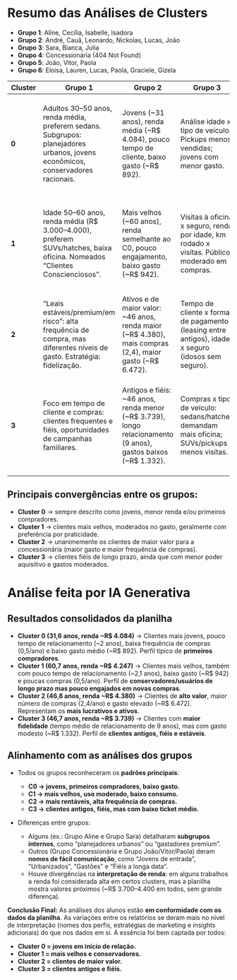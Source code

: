 # Resumo das Análises de Clusters

* **Grupo 1**: Aline, Cecília, Isabelle, Isadora
* **Grupo 2**: André, Cauã, Leonardo, Nickolas, Lucas, João
* **Grupo 3**: Sara, Bianca, Julia
* **Grupo 4**: Concessionária (404 Not Found)
* **Grupo 5**: João, Vitor, Paola
* **Grupo 6**: Eloisa, Lauren, Lucas, Paola, Graciele, Gizela


| Cluster | Grupo 1 | Grupo 2 | Grupo 3 | Grupo 4 | Grupo 5 | Grupo 6 |
| ------- | ------- | ------- | ------- | ------- | ------- | ------- |
| **0**   | Adultos 30–50 anos, renda média, preferem sedans. Subgrupos: planejadores urbanos, jovens econômicos, conservadores racionais. | Jovens (\~31 anos), renda média (\~R\$ 4.084), pouco tempo de cliente, baixo gasto (\~R\$ 892).                    | Análise idade x tipo de veículo. Pickups menos vendidas; jovens com menor gasto.                   | “Jovens de entrada”: grupo maior, foco em financiamento e redes sociais.                  | “Os jovens”: menor idade, segunda menor renda, menos gastos, mais kms rodados.             | Hatch mais comprado até 38 anos, sedans preferidos acima dos 39. SUV e pickup pouco procurados. |
| **1**   | Idade 50–60 anos, renda média (R\$ 3.000–4.000), preferem SUVs/hatches, baixa oficina. Nomeados “Clientes Conscienciosos”.     | Mais velhos (\~60 anos), renda semelhante ao C0, pouco engajamento, baixo gasto (\~R\$ 942).                       | Visitas à oficina x seguro, renda por idade, km rodado x visitas. Público moderado em compras.     | “Urbanizados”: mais velhos, renda média, carros pequenos e práticos.                      | “Os idosos”: maior idade, terceira maior renda, poucos gastos, uso de hatch.               | Sedans predominam, SUVs/pickups pouco atrativos, maioria opta por financiamento.                |
| **2**   | “Leais estáveis/premium/em risco”: alta frequência de compra, mas diferentes níveis de gasto. Estratégia: fidelização.         | Ativos e de maior valor: \~46 anos, renda maior (\~R\$ 4.380), mais compras (2,4), maior gasto (\~R\$ 6.472).      | Tempo de cliente x forma de pagamento (leasing entre antigos), idade x seguro (idosos sem seguro). | “Gastadores Intensivos”: renda alta, meia-idade, maior gasto e compras, fidelidade VIP.   | “Gastões”: maior renda, mais compras e gastos recentes.                                    | Sedan é o modelo com mais avarias (alto custo em manutenção), seguido por hatch.                |
| **3**   | Foco em tempo de cliente e compras: clientes frequentes e fiéis, oportunidades de campanhas familiares.                        | Antigos e fiéis: \~46 anos, renda menor (\~R\$ 3.739), longo relacionamento (9 anos), gastos baixos (\~R\$ 1.332). | Compras x tipo de veículo: sedans/hatches demandam mais oficina; SUVs/pickups menos visitas.       | “Fiéis a Longa Data”: menor renda, vão à oficina com frequência, vínculo forte com marca. | “Clientes fiéis”: mesmo perfil etário do C2, mas com maior tempo de cliente e menor renda. | Seguro: mais comum entre clientes de maior renda; clientes de menor renda raramente contratam.  |



## Principais convergências entre os grupos:

* **Cluster 0** → sempre descrito como jovens, menor renda e/ou primeiros compradores.
* **Cluster 1** → clientes mais velhos, moderados no gasto, geralmente com preferência por praticidade.
* **Cluster 2** → unanimemente os clientes de maior valor para a concessionária (maior gasto e maior frequência de compras).
* **Cluster 3** → clientes fiéis de longo prazo, ainda que com menor poder aquisitivo e gastos moderados.

# Análise feita por IA Generativa

## **Resultados consolidados da planilha**

* **Cluster 0 (31,6 anos, renda \~R\$ 4.084)** → Clientes mais jovens, pouco tempo de relacionamento (\~2 anos), baixa frequência de compras (0,5/ano) e baixo gasto médio (\~R\$ 892). Perfil típico de **primeiros compradores**.
* **Cluster 1 (60,7 anos, renda \~R\$ 4.247)** → Clientes mais velhos, também com pouco tempo de relacionamento (\~2,1 anos), baixo gasto (\~R\$ 942) e poucas compras (0,5/ano). Perfil de **conservadores/usuários de longo prazo mas pouco engajados em novas compras**.
* **Cluster 2 (46,8 anos, renda \~R\$ 4.380)** → Clientes de **alto valor**, maior número de compras (2,4/ano) e gasto elevado (\~R\$ 6.472). Representam os **mais lucrativos e ativos**.
* **Cluster 3 (46,7 anos, renda \~R\$ 3.739)** → Clientes com **maior fidelidade** (tempo médio de relacionamento de 9 anos), mas com gasto modesto (\~R\$ 1.332). Perfil de **clientes antigos, fiéis e estáveis**.


## **Alinhamento com as análises dos grupos**

* Todos os grupos reconheceram os **padrões principais**:

  * **C0 → jovens, primeiros compradores, baixo gasto.**
  * **C1 → mais velhos, uso moderado, baixo consumo.**
  * **C2 → mais rentáveis, alta frequência de compras.**
  * **C3 → clientes antigos, fiéis, mas com baixo ticket médio.**

* Diferenças entre grupos:

  * Alguns (ex.: Grupo Aline e Grupo Sara) detalharam **subgrupos internos**, como “planejadores urbanos” ou “gastadores premium”.
  * Outros (Grupo Concessionária e Grupo João/Vitor/Paola) deram **nomes de fácil comunicação**, como “Jovens de entrada”, “Urbanizados”, “Gastões” e “Fiéis a longa data”.
  * Houve divergências na **interpretação de renda**: em alguns trabalhos a renda foi considerada alta em certos clusters, mas a planilha mostra valores próximos (\~R\$ 3.700–4.400 em todos, sem grande diferença).


**Conclusão Final:**
As análises dos alunos estão **em conformidade com os dados da planilha**. As variações entre os relatórios se deram mais no nível de interpretação (nomes dos perfis, estratégias de marketing e insights adicionais) do que nos dados em si. A essência foi bem captada por todos:

* **Cluster 0 = jovens em início de relação.**
* **Cluster 1 = mais velhos e conservadores.**
* **Cluster 2 = clientes de maior valor.**
* **Cluster 3 = clientes antigos e fiéis.**
